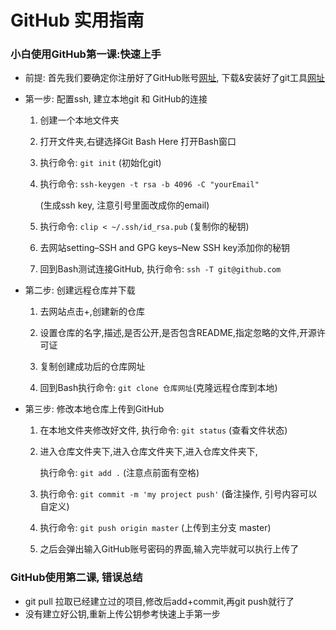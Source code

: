 # GitHub 实用指南

### 小白使用GitHub第一课:快速上手

* 前提: 首先我们要确定你注册好了GitHub账号[网址](https://github.com/),  下载&安装好了git工具[网址](https://git-scm.com/)

* 第一步: 配置ssh, 建立本地git 和 GitHub的连接

  1. 创建一个本地文件夹

  2. 打开文件夹,右键选择Git Bash Here 打开Bash窗口

  3. 执行命令: `git init`  (初始化git)

  4. 执行命令: `ssh-keygen -t rsa -b 4096 -C "yourEmail"` 

      (生成ssh key, 注意引号里面改成你的email)

  5. 执行命令: `clip < ~/.ssh/id_rsa.pub`   (复制你的秘钥)

  6. 去网站setting–SSH and GPG keys–New SSH key添加你的秘钥
  
  7. 回到Bash测试连接GitHub, 执行命令: `ssh -T git@github.com`

* 第二步:  创建远程仓库并下载

  1. 去网站点击+,创建新的仓库
  
  2. 设置仓库的名字,描述,是否公开,是否包含README,指定忽略的文件,开源许可证
  
  3. 复制创建成功后的仓库网址
  
  4. 回到Bash执行命令: `git clone 仓库网址`(克隆远程仓库到本地)

* 第三步:  修改本地仓库上传到GitHub
  
  1. 在本地文件夹修改好文件, 执行命令: `git status` (查看文件状态)
  
  2. 进入仓库文件夹下,进入仓库文件夹下,进入仓库文件夹下,
     
     执行命令: `git add .` (注意点前面有空格)

  3. 执行命令: `git commit -m 'my project push'` (备注操作, 引号内容可以自定义)
  
  4. 执行命令: `git push origin master` (上传到主分支 master)
  
  5. 之后会弹出输入GitHub账号密码的界面,输入完毕就可以执行上传了 

### GitHub使用第二课, 错误总结

-   git pull  拉取已经建立过的项目,修改后add+commit,再git push就行了
-   没有建立好公钥,重新上传公钥参考快速上手第一步

